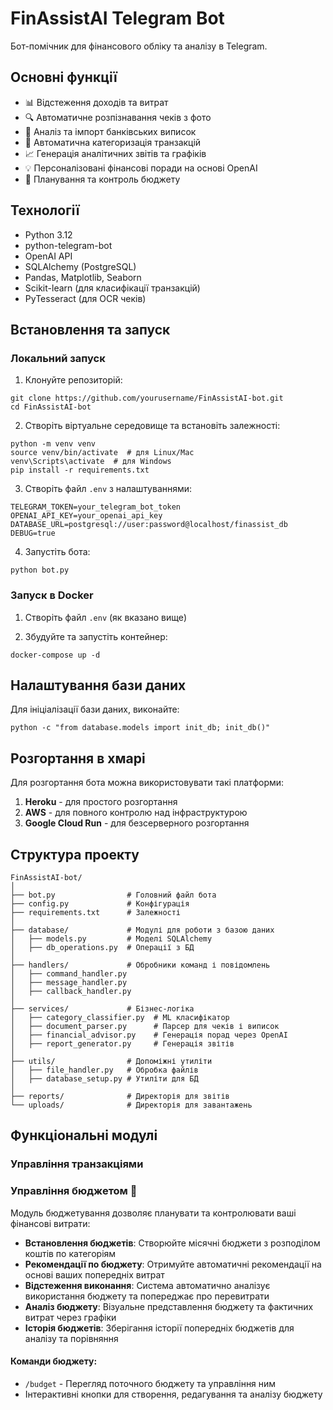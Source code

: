 # FinAssistAI Telegram Bot

Бот-помічник для фінансового обліку та аналізу в Telegram.

## Основні функції

- 📊 Відстеження доходів та витрат
- 🔍 Автоматичне розпізнавання чеків з фото
- 📑 Аналіз та імпорт банківських виписок
- 🤖 Автоматична категоризація транзакцій
- 📈 Генерація аналітичних звітів та графіків
- 💡 Персоналізовані фінансові поради на основі OpenAI
- 💼 Планування та контроль бюджету

## Технології

- Python 3.12
- python-telegram-bot
- OpenAI API
- SQLAlchemy (PostgreSQL)
- Pandas, Matplotlib, Seaborn
- Scikit-learn (для класифікації транзакцій)
- PyTesseract (для OCR чеків)

## Встановлення та запуск

### Локальний запуск

1. Клонуйте репозиторій:

```
git clone https://github.com/yourusername/FinAssistAI-bot.git
cd FinAssistAI-bot
```

2. Створіть віртуальне середовище та встановіть залежності:

```
python -m venv venv
source venv/bin/activate  # для Linux/Mac
venv\Scripts\activate  # для Windows
pip install -r requirements.txt
```

3. Створіть файл `.env` з налаштуваннями:

```
TELEGRAM_TOKEN=your_telegram_bot_token
OPENAI_API_KEY=your_openai_api_key
DATABASE_URL=postgresql://user:password@localhost/finassist_db
DEBUG=true
```

4. Запустіть бота:

```
python bot.py
```

### Запуск в Docker

1. Створіть файл `.env` (як вказано вище)

2. Збудуйте та запустіть контейнер:

```
docker-compose up -d
```

## Налаштування бази даних

Для ініціалізації бази даних, виконайте:

```
python -c "from database.models import init_db; init_db()"
```

## Розгортання в хмарі

Для розгортання бота можна використовувати такі платформи:

1. **Heroku** - для простого розгортання
2. **AWS** - для повного контролю над інфраструктурою
3. **Google Cloud Run** - для безсерверного розгортання

## Структура проекту

```
FinAssistAI-bot/
│
├── bot.py                # Головний файл бота
├── config.py             # Конфігурація
├── requirements.txt      # Залежності
│
├── database/             # Модулі для роботи з базою даних
│   ├── models.py         # Моделі SQLAlchemy
│   ├── db_operations.py  # Операції з БД
│
├── handlers/             # Обробники команд і повідомлень
│   ├── command_handler.py
│   ├── message_handler.py
│   ├── callback_handler.py
│
├── services/             # Бізнес-логіка
│   ├── category_classifier.py  # ML класифікатор
│   ├── document_parser.py      # Парсер для чеків і виписок
│   ├── financial_advisor.py    # Генерація порад через OpenAI
│   ├── report_generator.py     # Генерація звітів
│
├── utils/                # Допоміжні утиліти
│   ├── file_handler.py   # Обробка файлів
│   ├── database_setup.py # Утиліти для БД
│
├── reports/              # Директорія для звітів
└── uploads/              # Директорія для завантажень
```

## Функціональні модулі

### Управління транзакціями

### Управління бюджетом 💼

Модуль бюджетування дозволяє планувати та контролювати ваші фінансові витрати:

- **Встановлення бюджетів**: Створюйте місячні бюджети з розподілом коштів по категоріям
- **Рекомендації по бюджету**: Отримуйте автоматичні рекомендації на основі ваших попередніх витрат
- **Відстеження виконання**: Система автоматично аналізує використання бюджету та попереджає про перевитрати
- **Аналіз бюджету**: Візуальне представлення бюджету та фактичних витрат через графіки
- **Історія бюджетів**: Зберігання історії попередніх бюджетів для аналізу та порівняння

#### Команди бюджету:

- `/budget` - Перегляд поточного бюджету та управління ним
- Інтерактивні кнопки для створення, редагування та аналізу бюджету
